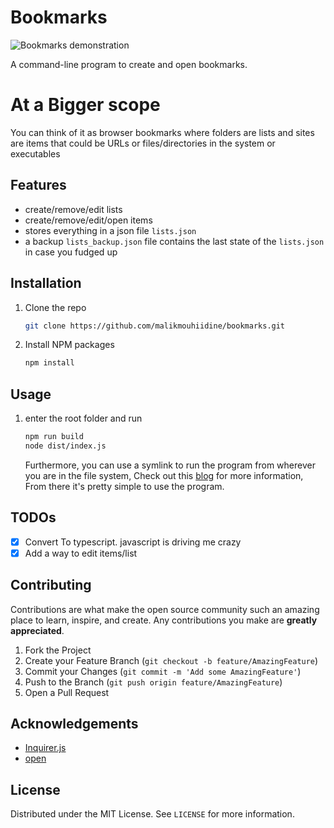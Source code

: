 # Bookmarks

![Bookmarks demonstration](https://user-images.githubusercontent.com/73129654/133909727-2b4b9e0e-da51-49bb-8323-0aab7ed97bf1.gif)

A command-line program to create and open bookmarks.

# At a Bigger scope

You can think of it as browser bookmarks where folders are lists and sites are items that could be URLs or files/directories in the system or executables

## Features

- create/remove/edit lists
- create/remove/edit/open items
- stores everything in a json file `lists.json`
- a backup `lists_backup.json` file contains the last state of the `lists.json` in case you fudged up

## Installation

1. Clone the repo
   ```sh
   git clone https://github.com/malikmouhiidine/bookmarks.git
   ```
2. Install NPM packages
   ```sh
   npm install
   ```

## Usage

1. enter the root folder and run
   ```sh
   npm run build
   node dist/index.js
   ```
   Furthermore, you can use a symlink to run the program from wherever you are in the file system, Check out this [blog](https://dev.to/unorthodev/utilizing-symbolic-links-in-your-node-js-projects-17bo) for more information, From there it's pretty simple to use the program.

## TODOs

- [x] Convert To typescript. javascript is driving me crazy
- [x] Add a way to edit items/list

## Contributing

Contributions are what make the open source community such an amazing place to learn, inspire, and create. Any contributions you make are **greatly appreciated**.

1. Fork the Project
2. Create your Feature Branch (`git checkout -b feature/AmazingFeature`)
3. Commit your Changes (`git commit -m 'Add some AmazingFeature'`)
4. Push to the Branch (`git push origin feature/AmazingFeature`)
5. Open a Pull Request

## Acknowledgements

- [Inquirer.js](https://github.com/SBoudrias/Inquirer.js)
- [open](https://github.com/sindresorhus/open)

## License

Distributed under the MIT License. See `LICENSE` for more information.

